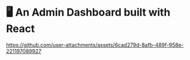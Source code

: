 # 🖥️ An Admin Dashboard built with React
https://github.com/user-attachments/assets/6cad279d-8afb-489f-958e-221197089927



